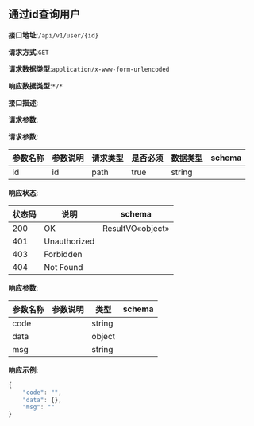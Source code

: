 ## 通过id查询用户


**接口地址**:`/api/v1/user/{id}`


**请求方式**:`GET`


**请求数据类型**:`application/x-www-form-urlencoded`


**响应数据类型**:`*/*`


**接口描述**:


**请求参数**:


**请求参数**:


| 参数名称 | 参数说明 | 请求类型 | 是否必须 | 数据类型 | schema |
| -------- | -------- | -------- | -------- | -------- | ------ |
| id       | id       | path     | true     | string   |        |


**响应状态**:


| 状态码 | 说明         | schema           |
| ------ | ------------ | ---------------- |
| 200    | OK           | ResultVO«object» |
| 401    | Unauthorized |                  |
| 403    | Forbidden    |                  |
| 404    | Not Found    |                  |


**响应参数**:


| 参数名称 | 参数说明 | 类型   | schema |
| -------- | -------- | ------ | ------ |
| code     |          | string |        |
| data     |          | object |        |
| msg      |          | string |        |


**响应示例**:
```javascript
{
	"code": "",
	"data": {},
	"msg": ""
}
```